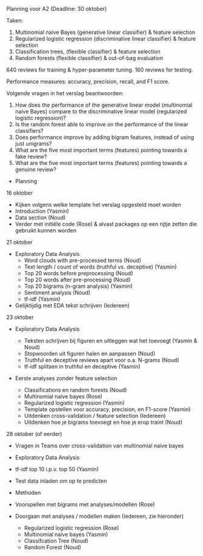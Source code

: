 Planning voor A2 (Deadline: 30 oktober)

Taken:

1. Multinomial naive Bayes (generative linear classifier) & feature selection
2. Regularized logistic regression (discriminative linear classifier) & feature selection
3. Classification trees, (flexible classifier) & feature selection
4. Random forests (flexible classifier) & out-of-bag evaluation

640 reviews for training & hyper-parameter tuning.
160 reviews for testing.


Performance measures: accuracy, precision, recall, and F1 score.


Volgende vragen in het verslag beantwoorden:
1. How does the performance of the generative linear model (multinomial
naive Bayes) compare to the discriminative linear model (regularized
logistic regression)?
2. Is the random forest able to improve on the performance of the linear
classifiers?
3. Does performance improve by adding bigram features, instead of using
just unigrams?
4. What are the five most important terms (features) pointing towards a
fake review?
5. What are the five most important terms (features) pointing towards a
genuine review?


* Planning

16 oktober
* Kijken volgens welke template het verslag opgesteld moet worden
* Introduction (Yasmin)
* Data section (Noud)
* Verder met initiële code (Rose) & alvast packages op een rijtje zetten die gebruikt kunnen worden


21 oktober
* Exploratory Data Analysis
  * Word clouds with pre-processed terms (Noud)
  * Text length / count of words (truthful vs. deceptive) (Yasmin)
  * Top 20 words before preprocessing (Noud)
  * Top 20 words after pre-processing (Noud)
  * Top 20 bigrams (n-gram analysis) (Yasmin)
  * Sentiment analysis (Noud)
  * tf-idf (Yasmin)
* Gelijktijdig met EDA tekst schrijven (Iedereen)


23 oktober
* Exploratory Data Analysis
  * Teksten schrijven bij figuren en uitleggen wat het toevoegt (Yasmin & Noud)
  * Stopwoorden uit figuren halen en aanpassen (Noud)
  * Truthful en deceptive reviews apart voor o.a. N-grams (Noud)
  * tf-idf splitsen in truthful en deceptive (Yasmin)
  
* Eerste analyses zonder feature selection
  * Classifications en random forests (Noud)
  * Multinomial naive bayes (Rose)
  * Regularized logistic regression (Yasmin)
  * Template opstellen voor accuracy, precision, en F1-score (Yasmin)
  * Uitdenken cross-validation / feature selection (Iedereen)
  * Uitdenken hoe je bigrams toevoegt en hoe je erop traint (Noud)


28 oktober (of eerder)
 * Vragen in Teams over cross-validation van multinomial naive bayes
 
 * Exploratory Data Analysis
  * tf-idf top 10 i.p.v. top 50 (Yasmin)
  
 * Test data inladen om op te predicten
  
 * Methoden
  * Voorspellen met bigrams met analyses/modellen (Rose)
  * Doorgaan met analyses / modellen maken (Iedereen, zie hieronder)
    * Regularized logistic regression (Rose)
    * Multinomial naive bayes (Yasmin)
    * Classifcation Tree (Noud)
    * Random Forest (Noud)